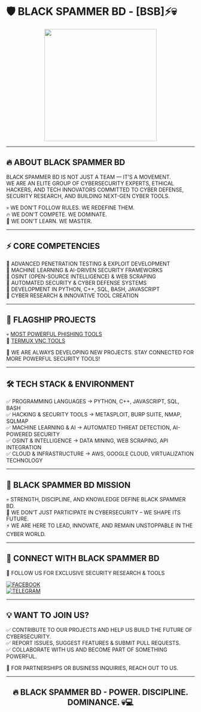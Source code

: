 # 🛡️ BLACK SPAMMER BD - [BSB]⚡💀  

<p align="center">
  <img src="https://a.top4top.io/p_3159w8i098.jpg" width="300" height="" "="" onclick="location.href = 'https://t.me/Black_Spammer_Bd';">
</p>  

---

## 🔥 ABOUT BLACK SPAMMER BD  
BLACK SPAMMER BD IS NOT JUST A TEAM — IT’S A MOVEMENT.  
WE ARE AN ELITE GROUP OF CYBERSECURITY EXPERTS, ETHICAL HACKERS, AND TECH INNOVATORS COMMITTED TO CYBER DEFENSE, SECURITY RESEARCH, AND BUILDING NEXT-GEN CYBER TOOLS.  

💀 WE DON'T FOLLOW RULES. WE REDEFINE THEM.  
🔥 WE DON'T COMPETE. WE DOMINATE.  
🚀 WE DON'T LEARN. WE MASTER.  

---

## ⚡ CORE COMPETENCIES  
🔹 ADVANCED PENETRATION TESTING & EXPLOIT DEVELOPMENT  
🔹 MACHINE LEARNING & AI-DRIVEN SECURITY FRAMEWORKS  
🔹 OSINT (OPEN-SOURCE INTELLIGENCE) & WEB SCRAPING  
🔹 AUTOMATED SECURITY & CYBER DEFENSE SYSTEMS  
🔹 DEVELOPMENT IN PYTHON, C++, SQL, BASH, JAVASCRIPT  
🔹 CYBER RESEARCH & INNOVATIVE TOOL CREATION  

---

## 🚀 FLAGSHIP PROJECTS  
💀 [MOST POWERFUL PHISHING TOOLS](https://github.com/BlackSpammerBd/MASTER_PHISH)  
📡 [TERMUX VNC TOOLS](https://github.com/BlackSpammerBd/VNC)  

📌 WE ARE ALWAYS DEVELOPING NEW PROJECTS. STAY CONNECTED FOR MORE POWERFUL SECURITY TOOLS!  

---

## 🛠️ TECH STACK & ENVIRONMENT  
✅ PROGRAMMING LANGUAGES → PYTHON, C++, JAVASCRIPT, SQL, BASH  
✅ HACKING & SECURITY TOOLS → METASPLOIT, BURP SUITE, NMAP, SQLMAP  
✅ MACHINE LEARNING & AI → AUTOMATED THREAT DETECTION, AI-POWERED SECURITY  
✅ OSINT & INTELLIGENCE → DATA MINING, WEB SCRAPING, API INTEGRATION  
✅ CLOUD & INFRASTRUCTURE → AWS, GOOGLE CLOUD, VIRTUALIZATION TECHNOLOGY  

---

## 🎯 BLACK SPAMMER BD MISSION  
💀 STRENGTH, DISCIPLINE, AND KNOWLEDGE DEFINE BLACK SPAMMER BD.  
🚀 WE DON’T JUST PARTICIPATE IN CYBERSECURITY – WE SHAPE ITS FUTURE.  
⚡ WE ARE HERE TO LEAD, INNOVATE, AND REMAIN UNSTOPPABLE IN THE CYBER WORLD.  

---

## 🔗 CONNECT WITH BLACK SPAMMER BD  
📢 FOLLOW US FOR EXCLUSIVE SECURITY RESEARCH & TOOLS  

[![FACEBOOK](https://img.shields.io/badge/FACEBOOK-%231877F2.svg?style=for-the-badge&logo=facebook&logoColor=white)](https://facebook.com/groups/black.spammar.bd/)  
[![TELEGRAM](https://img.shields.io/badge/TELEGRAM-%2326A5E4.svg?style=for-the-badge&logo=telegram&logoColor=white)](https://t.me/TEAM_BSB)  

---

## 💡 WANT TO JOIN US?  
✅ CONTRIBUTE TO OUR PROJECTS AND HELP US BUILD THE FUTURE OF CYBERSECURITY.  
✅ REPORT ISSUES, SUGGEST FEATURES & SUBMIT PULL REQUESTS.  
✅ COLLABORATE WITH US AND BECOME PART OF SOMETHING POWERFUL.  

📩 FOR PARTNERSHIPS OR BUSINESS INQUIRIES, REACH OUT TO US.  

---

<h2 align="center">🔥 BLACK SPAMMER BD - POWER. DISCIPLINE. DOMINANCE. 💀💻</h2>
